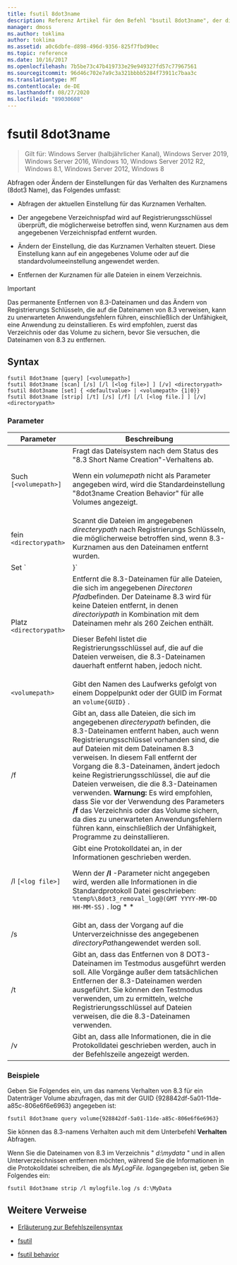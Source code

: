 ```yaml
---
title: fsutil 8dot3name
description: Referenz Artikel für den Befehl "bsutil 8dot3name", der die Einstellungen für das Verhalten von Kurznamen (8dot3-Name) abfragt oder ändert.
manager: dmoss
ms.author: toklima
author: toklima
ms.assetid: a0c6dbfe-d898-496d-9356-825f7fbd90ec
ms.topic: reference
ms.date: 10/16/2017
ms.openlocfilehash: 7b5be73c47b419733e29e949327fd57c77967561
ms.sourcegitcommit: 96d46c702e7a9c3a321bbbb5284f73911c7baa3c
ms.translationtype: MT
ms.contentlocale: de-DE
ms.lasthandoff: 08/27/2020
ms.locfileid: "89030608"
---
```

# <a name="fsutil-8dot3name"></a>fsutil 8dot3name

> Gilt für: Windows Server (halbjährlicher Kanal), Windows Server 2019, Windows Server 2016, Windows 10, Windows Server 2012 R2, Windows 8.1, Windows Server 2012, Windows 8

Abfragen oder Ändern der Einstellungen für das Verhalten des Kurznamens (8dot3 Name), das Folgendes umfasst:

- Abfragen der aktuellen Einstellung für das Kurznamen Verhalten.

- Der angegebene Verzeichnispfad wird auf Registrierungsschlüssel überprüft, die möglicherweise betroffen sind, wenn Kurznamen aus dem angegebenen Verzeichnispfad entfernt wurden.

- Ändern der Einstellung, die das Kurznamen Verhalten steuert. Diese Einstellung kann auf ein angegebenes Volume oder auf die standardvolumeeinstellung angewendet werden.

- Entfernen der Kurznamen für alle Dateien in einem Verzeichnis.

> [!IMPORTANT]
> Das permanente Entfernen von 8.3-Dateinamen und das Ändern von Registrierungs Schlüsseln, die auf die Dateinamen von 8.3 verweisen, kann zu unerwarteten Anwendungsfehlern führen, einschließlich der Unfähigkeit, eine Anwendung zu deinstallieren. Es wird empfohlen, zuerst das Verzeichnis oder das Volume zu sichern, bevor Sie versuchen, die Dateinamen von 8.3 zu entfernen.

## <a name="syntax"></a>Syntax

```
fsutil 8dot3name [query] [<volumepath>]
fsutil 8dot3name [scan] [/s] [/l [<log file>] ] [/v] <directorypath>
fsutil 8dot3name [set] { <defaultvalue> | <volumepath> {1|0}}
fsutil 8dot3name [strip] [/t] [/s] [/f] [/l [<log file.] ] [/v] <directorypath>
```

### <a name="parameters"></a>Parameter

| Parameter | Beschreibung |
| --------- | ----------- |
| Such `[<volumepath>]` | Fragt das Dateisystem nach dem Status des "8.3 Short Name Creation"-Verhaltens ab.<p>Wenn ein *volumepath* nicht als Parameter angegeben wird, wird die Standardeinstellung "8dot3name Creation Behavior" für alle Volumes angezeigt. |
| fein `<directorypath>` | Scannt die Dateien im angegebenen *directerypath* nach Registrierungs Schlüsseln, die möglicherweise betroffen sind, wenn 8.3-Kurznamen aus den Dateinamen entfernt wurden. |
| Set `<defaultvalue> | <volumepath>}` | Ändert das Dateisystem Verhalten für die 8.3-namens Erstellung in den folgenden Instanzen:<ul><li>Wenn *DefaultValue* angegeben wird, wird der Registrierungsschlüssel " **hklm\system\currentcontrolset\control\filesystem\ntfsdisable8dot3namecreationntfsdisable8dot3namecreationntfsdisable8dot3namecreation**" auf " *DefaultValue*" festgelegt.<p>Der *DefaultValue* kann die folgenden Werte aufweisen:<ul><li>**0**: aktiviert die Erstellung von 8.3-Namen für alle Volumes im System.</li><li>**1**: Hiermit wird die Erstellung von 8.3-Namen für alle Volumes im System deaktiviert.</li><li>**2**: legt die Erstellung eines 8.3-namens auf pro Volume fest.</li><li>**3**: Hiermit wird die Erstellung von 8.3-Namen für alle Volumes mit Ausnahme des System Volumes deaktiviert.</li></ul><li>Wenn ein *volumepath* angegeben wird, werden die angegebenen Volumes auf dem datenträgerflag 8dot3name-Eigenschaften so festgelegt, dass die Erstellung von 8.3-Namen für ein angegebenes**Volume (****0**) aktiviert wird.<p>Sie müssen das standardmäßige Dateisystem Verhalten für die Erstellung von 8.3-Namen auf den Wert **2** festlegen, bevor Sie die Erstellung von 8.3-Namen für ein bestimmtes Volume aktivieren oder deaktivieren können.</li></ul> |
| Platz `<directorypath>` | Entfernt die 8.3-Dateinamen für alle Dateien, die sich im angegebenen *Directoren Pfad*befinden. Der Dateiname 8.3 wird für keine Dateien entfernt, in denen *directoriypath* in Kombination mit dem Dateinamen mehr als 260 Zeichen enthält.<p>Dieser Befehl listet die Registrierungsschlüssel auf, die auf die Dateien verweisen, die 8.3-Dateinamen dauerhaft entfernt haben, jedoch nicht. |
| `<volumepath>` | Gibt den Namen des Laufwerks gefolgt von einem Doppelpunkt oder der GUID im Format an `volume{GUID}` . |
| /f | Gibt an, dass alle Dateien, die sich im angegebenen *directerypath* befinden, die 8.3-Dateinamen entfernt haben, auch wenn Registrierungsschlüssel vorhanden sind, die auf Dateien mit dem Dateinamen 8.3 verweisen. In diesem Fall entfernt der Vorgang die 8.3-Dateinamen, ändert jedoch keine Registrierungsschlüssel, die auf die Dateien verweisen, die die 8.3-Dateinamen verwenden. **Warnung:** Es wird empfohlen, dass Sie vor der Verwendung des Parameters **/f** das Verzeichnis oder das Volume sichern, da dies zu unerwarteten Anwendungsfehlern führen kann, einschließlich der Unfähigkeit, Programme zu deinstallieren. |
| /l `[<log file>]` | Gibt eine Protokolldatei an, in der Informationen geschrieben werden.<p>Wenn der **/l** -Parameter nicht angegeben wird, werden alle Informationen in die Standardprotokoll Datei geschrieben: `%temp%\8dot3_removal_log@(GMT YYYY-MM-DD HH-MM-SS)` . log * * |
| /s | Gibt an, dass der Vorgang auf die Unterverzeichnisse des angegebenen *directoryPath*angewendet werden soll. |
| /t | Gibt an, dass das Entfernen von 8 DOT3-Dateinamen im Testmodus ausgeführt werden soll. Alle Vorgänge außer dem tatsächlichen Entfernen der 8.3-Dateinamen werden ausgeführt. Sie können den Testmodus verwenden, um zu ermitteln, welche Registrierungsschlüssel auf Dateien verweisen, die die 8.3-Dateinamen verwenden. |
| /v | Gibt an, dass alle Informationen, die in die Protokolldatei geschrieben werden, auch in der Befehlszeile angezeigt werden. |

### <a name="examples"></a>Beispiele

Geben Sie Folgendes ein, um das namens Verhalten von 8.3 für ein Datenträger Volume abzufragen, das mit der GUID {928842df-5a01-11de-a85c-806e6f6e6963} angegeben ist:

```
fsutil 8dot3name query volume{928842df-5a01-11de-a85c-806e6f6e6963}
```

Sie können das 8.3-namens Verhalten auch mit dem Unterbefehl **Verhalten** Abfragen.

Wenn Sie die Dateinamen von 8.3 im Verzeichnis " *d:\mydata* " und in allen Unterverzeichnissen entfernen möchten, während Sie die Informationen in die Protokolldatei schreiben, die als *MyLogFile. log*angegeben ist, geben Sie Folgendes ein:

```
fsutil 8dot3name strip /l mylogfile.log /s d:\MyData
```

## <a name="additional-references"></a>Weitere Verweise

- [Erläuterung zur Befehlszeilensyntax](command-line-syntax-key.md)

- [fsutil](fsutil.md)

- [fsutil behavior](fsutil-behavior.md)
